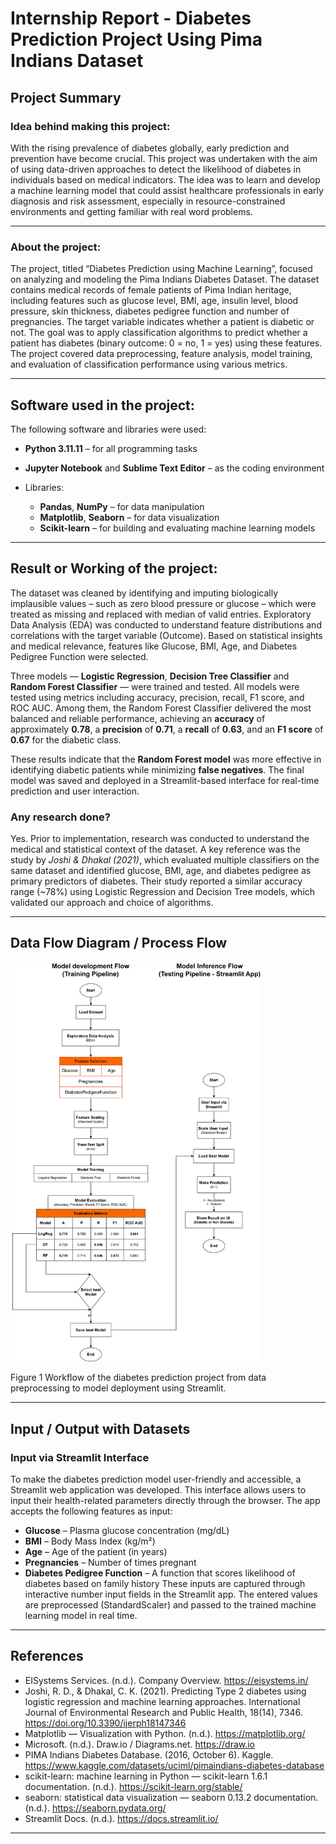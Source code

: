 # Internship Report - Diabetes Prediction Project Using Pima Indians Dataset

## Project Summary

### Idea behind making this project:
With the rising prevalence of diabetes globally, early prediction and prevention have become crucial. This project was undertaken with the aim of using data-driven approaches to detect the likelihood of diabetes in individuals based on medical indicators. The idea was to learn and develop a machine learning model that could assist healthcare professionals in early diagnosis and risk assessment, especially in resource-constrained environments and getting familiar with real word problems.

--- 

### About the project:

The project, titled “Diabetes Prediction using Machine Learning”, focused on analyzing and modeling the Pima Indians Diabetes Dataset. The dataset contains medical records of female patients of Pima Indian heritage, including features such as glucose level, BMI, age, insulin level, blood pressure, skin thickness, diabetes pedigree function and number of pregnancies. The target variable indicates whether a patient is diabetic or not. The goal was to apply classification algorithms to predict whether a patient has diabetes (binary outcome: 0 = no, 1 = yes) using these features. The project covered data preprocessing, feature analysis, model training, and evaluation of classification performance using various metrics.

---

## Software used in the project:

The following software and libraries were used:

- **Python 3.11.11** – for all programming tasks

- **Jupyter Notebook** and **Sublime Text Editor** – as the coding environment

- Libraries:
    - **Pandas**, **NumPy** – for data manipulation
    - **Matplotlib**, **Seaborn** – for data visualization
    - **Scikit-learn** – for building and evaluating machine learning models

---

## Result or Working of the project:

The dataset was cleaned by identifying and imputing biologically implausible values – such as zero blood pressure or glucose – which were treated as missing and replaced with median of valid entries. Exploratory Data Analysis (EDA) was conducted to understand feature distributions and correlations with the target variable (Outcome). Based on statistical insights and medical relevance, features like Glucose, BMI, Age, and Diabetes Pedigree Function were selected.

Three models — **Logistic Regression**, **Decision Tree Classifier** and **Random Forest Classifier** — were trained and tested. All models were tested using metrics including accuracy, precision, recall, F1 score, and ROC AUC. Among them, the Random Forest Classifier delivered the most balanced and reliable performance, achieving an **accuracy** of approximately **0.78**, a **precision** of **0.71**, a **recall** of **0.63**, and an **F1 score** of **0.67** for the diabetic class.

These results indicate that the **Random Forest model** was more effective in identifying diabetic patients while minimizing **false negatives**. The final model was saved and deployed in a Streamlit-based interface for real-time prediction and user interaction.

### Any research done?

Yes. Prior to implementation, research was conducted to understand the medical and statistical context of the dataset. A key reference was the study by *Joshi & Dhakal (2021)*, which evaluated multiple classifiers on the same dataset and identified glucose, BMI, age, and diabetes pedigree as primary predictors of diabetes. Their study reported a similar accuracy range (~78%) using Logistic Regression and Decision Tree models, which validated our approach and choice of algorithms.

---

## Data Flow Diagram / Process Flow

<img src="figures/process_flow.png" alt="Process Flow" width="400"/>

Figure 1 Workflow of the diabetes prediction project from data preprocessing to model deployment using Streamlit.

---

## Input / Output with Datasets
### Input via Streamlit Interface 
To make the diabetes prediction model user-friendly and accessible, a Streamlit web application was 
developed. This interface allows users to input their health-related parameters directly through the browser. The 
app accepts the following features as input: 
- **Glucose** – Plasma glucose concentration (mg/dL)
- **BMI** – Body Mass Index (kg/m²)
- **Age** – Age of the patient (in years)
- **Pregnancies** – Number of times pregnant
- **Diabetes Pedigree Function** – A function that scores likelihood of diabetes based on family history 
These inputs are captured through interactive number input fields in the Streamlit app. The entered values are preprocessed (StandardScaler) and passed to the trained machine learning model in real time.

---

## References
- EISystems Services. (n.d.). Company Overview. https://eisystems.in/ 
- Joshi, R. D., & Dhakal, C. K. (2021). Predicting Type 2 diabetes using logistic regression and machine learning approaches. International Journal of Environmental Research and Public Health, 18(14), 7346. https://doi.org/10.3390/ijerph18147346 
- Matplotlib — Visualization with Python. (n.d.). https://matplotlib.org/ 
- Microsoft. (n.d.). Draw.io / Diagrams.net. https://draw.io 
- PIMA Indians Diabetes Database. (2016, October 6). Kaggle. https://www.kaggle.com/datasets/uciml/pimaindians-diabetes-database
- scikit-learn: machine learning in Python — scikit-learn 1.6.1 documentation. (n.d.). https://scikit-learn.org/stable/ 
- seaborn: statistical data visualization — seaborn 0.13.2 documentation. (n.d.). https://seaborn.pydata.org/ 
- Streamlit Docs. (n.d.). https://docs.streamlit.io/

---
